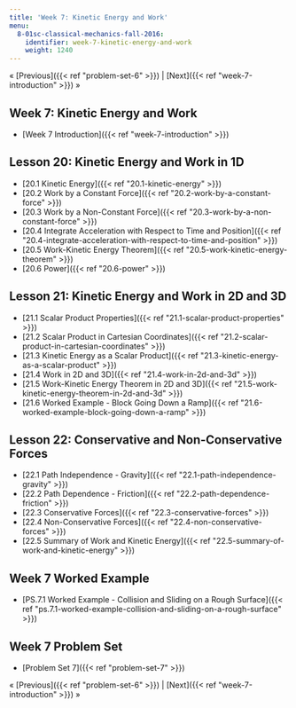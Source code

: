 ```yaml
---
title: 'Week 7: Kinetic Energy and Work'
menu:
  8-01sc-classical-mechanics-fall-2016:
    identifier: week-7-kinetic-energy-and-work
    weight: 1240
---
```

« [Previous]({{< ref "problem-set-6" >}}) | [Next]({{< ref "week-7-introduction" >}}) »

Week 7: Kinetic Energy and Work
-------------------------------

*   [Week 7 Introduction]({{< ref "week-7-introduction" >}})

Lesson 20: Kinetic Energy and Work in 1D
----------------------------------------

*   [20.1 Kinetic Energy]({{< ref "20.1-kinetic-energy" >}})
*   [20.2 Work by a Constant Force]({{< ref "20.2-work-by-a-constant-force" >}})
*   [20.3 Work by a Non-Constant Force]({{< ref "20.3-work-by-a-non-constant-force" >}})
*   [20.4 Integrate Acceleration with Respect to Time and Position]({{< ref "20.4-integrate-acceleration-with-respect-to-time-and-position" >}})
*   [20.5 Work-Kinetic Energy Theorem]({{< ref "20.5-work-kinetic-energy-theorem" >}})
*   [20.6 Power]({{< ref "20.6-power" >}})

Lesson 21: Kinetic Energy and Work in 2D and 3D
-----------------------------------------------

*   [21.1 Scalar Product Properties]({{< ref "21.1-scalar-product-properties" >}})
*   [21.2 Scalar Product in Cartesian Coordinates]({{< ref "21.2-scalar-product-in-cartesian-coordinates" >}})
*   [21.3 Kinetic Energy as a Scalar Product]({{< ref "21.3-kinetic-energy-as-a-scalar-product" >}})
*   [21.4 Work in 2D and 3D]({{< ref "21.4-work-in-2d-and-3d" >}})
*   [21.5 Work-Kinetic Energy Theorem in 2D and 3D]({{< ref "21.5-work-kinetic-energy-theorem-in-2d-and-3d" >}})
*   [21.6 Worked Example - Block Going Down a Ramp]({{< ref "21.6-worked-example-block-going-down-a-ramp" >}})

Lesson 22: Conservative and Non-Conservative Forces
---------------------------------------------------

*   [22.1 Path Independence - Gravity]({{< ref "22.1-path-independence-gravity" >}})
*   [22.2 Path Dependence - Friction]({{< ref "22.2-path-dependence-friction" >}})
*   [22.3 Conservative Forces]({{< ref "22.3-conservative-forces" >}})
*   [22.4 Non-Conservative Forces]({{< ref "22.4-non-conservative-forces" >}})
*   [22.5 Summary of Work and Kinetic Energy]({{< ref "22.5-summary-of-work-and-kinetic-energy" >}})

Week 7 Worked Example
---------------------

*   [PS.7.1 Worked Example - Collision and Sliding on a Rough Surface]({{< ref "ps.7.1-worked-example-collision-and-sliding-on-a-rough-surface" >}})

Week 7 Problem Set
------------------

*   [Problem Set 7]({{< ref "problem-set-7" >}})

« [Previous]({{< ref "problem-set-6" >}}) | [Next]({{< ref "week-7-introduction" >}}) »
